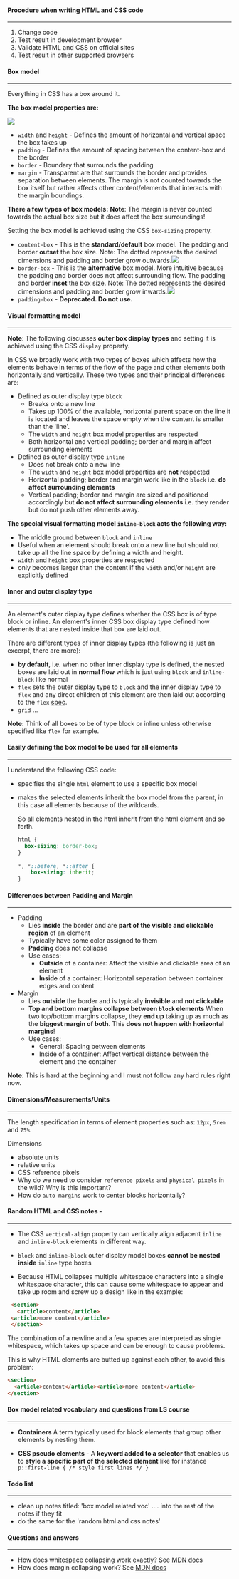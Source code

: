 #### Procedure when writing HTML and CSS code

---

1. Change code
2. Test result in development browser
3. Validate HTML and CSS on official sites
4. Test result in other supported browsers



#### Box model

---

Everything in CSS has a box around it.

**The box model properties are:**

![](res/chrome_box_model.png)

- `width` and `height`  - Defines the amount of horizontal and vertical space the box takes up
- `padding`  -  Defines the amount of spacing between the content-box and the border
- `border`  -  Boundary that surrounds the padding
- `margin`  -  Transparent are that surrounds the border and provides separation between elements.
  The margin is not counted towards the box itself but rather affects other content/elements that interacts with the margin boundings.

**There a few types of box models:**
**Note**: The margin is never counted towards the actual box size but it does affect the box surroundings!

Setting the box model is achieved using the CSS `box-sizing` property.

-  `content-box`  -  This is the **standard/default** box model.
                                 The padding and border **outset** the box size.
  Note: The dotted represents the desired dimensions and padding and border grow outwards.![](res/standard-box-model.png)
- `border-box`  -  This is the **alternative** box model.
                             More intuitive because the padding and border does not affect surrounding flow.
                             The padding and border **inset** the box size.
  Note: The dotted represents the desired dimensions and padding and border grow inwards.![](res/alternate-box-model.png)
- `padding-box`  -  **Deprecated. Do not use.**



#### Visual formatting model

---

**Note**: The following discusses **outer box display types** and setting it is achieved using the CSS
`display` property.

In CSS we broadly work with two types of boxes which affects how the elements behave in terms of the flow of the page and other elements both horizontally and vertically. These two types and their principal differences are:

- Defined as outer display  type `block`
  - Breaks onto a new line
  - Takes up 100% of the available, horizontal parent space on the line it is located and leaves the space empty when the content is smaller than the 'line'.
  - The `width` and `height` box model properties are respected
  - Both horizontal and vertical padding; border and margin affect surrounding elements
- Defined as outer display type `inline`
  - Does not break onto a new line
  - The `width` and `height` box model properties are **not** respected
  - Horizontal padding; border and  margin work like in the `block` i.e. **do affect surrounding elements**
  - Vertical padding; border and margin are sized and positioned accordingly but **do not affect surrounding elements** i.e. they render but do not push other elements away.



**The special visual formatting model `inline-block` acts the following way:**

- The middle ground between `block` and `inline`
- Useful when an element should break onto a new line but should not take up all the line space
  by defining a width and height.
- `width` and `height` box properties are respected
- only becomes larger than the content if the `width` and/or `height` are explicitly defined



#### Inner and outer display type

---

An element's outer display type defines whether the CSS box is of type block or inline. 
An element's inner CSS box display type defined how elements that are nested inside that box are laid out.

There are different types of inner display types (the following is just an excerpt, there are more):

- **by default**, i.e. when no other inner display type is defined, the nested boxes are laid out in **normal flow** which is just using `block` and `inline-block` like normal
- `flex` sets the outer display type to `block` and the inner display type to `flex` and any direct children of this element are then laid out according to the `flex` [spec](https://developer.mozilla.org/en-US/docs/Learn/CSS/CSS_layout/Flexbox).
- `grid` ...

**Note:** Think of all boxes to be of type block or inline unless otherwise specified like `flex` for example.



#### Easily defining the box model to be used for all elements

---

I understand the following CSS code:

- specifies the single `html` element to use a specific box model

- makes the selected elements inherit the box model from the parent, in this case all elements because of the wildcards.

  So all elements nested in the html inherit from the html element and so forth.

  ```css
  html {
    box-sizing: border-box;
  }
    
  *, *::before, *::after {
      box-sizing: inherit;
  }
  ```




#### Differences between Padding and Margin

---

- Padding
  - Lies **inside** the border and are **part of the visible and clickable region** of an element
  - Typically have some color assigned to them
  - **Padding** does not collapse
  - Use cases:
    - **Outside** of a container: Affect the visible and clickable area of an element
    - **Inside** of a container: Horizontal separation between container edges and content
- Margin
  - Lies **outside** the border and is typically **invisible** and **not clickable**
  - **Top and bottom margins collapse between `block` elements**
    When two top/bottom margins collapse, they **end up** taking up as much as the **biggest margin of both**. This **does not happen with horizontal margins**!
  - Use cases:
    - General: Spacing between elements
    - Inside of a container: Affect vertical distance between the element and the container

**Note**: This is hard at the beginning and I must not follow any hard rules right now.



#### Dimensions/Measurements/Units

---

The length specification in terms of element properties such as: `12px`, `5rem` and `75%`.



Dimensions

- absolute units
- relative units
- CSS reference pixels
- Why do we need to consider `reference pixels` and `physical pixels` in the wild?
  Why is this important?
- How do `auto margins` work to center blocks horizontally?



#### Random HTML and CSS notes - 

---

- The CSS `vertical-align` property can vertically align adjacent `inline` and `inline-block` elements in different way.
  
- `block` and `inline-block` outer display model boxes **cannot be nested inside** `inline` type boxes
  
- Because HTML collapses multiple whitespace characters into a single whitespace character, this can cause some whitespace to appear and take up room and screw up a design like in the example:
  
 ```html
  <section>
    <article>content</article>
  <article>more content</article>
  </section>
 ```

  The combination of a newline and a few spaces are interpreted as single whitespace, which takes up space and can be enough to cause problems.

  This is why HTML elements are butted up against each other, to avoid this problem:

  ```html
  <section>
    <article>content</article><article>more content</article>
  </section>
  ```



#### Box model related vocabulary and questions from LS course

---


- **Containers**
  A term typically used for block elements that group other elements by nesting them.

- **CSS pseudo elements**  -  A **keyword added to a selector** that enables us to **style a specific part of the selected element** like for instance `p::first-line { /* style first lines */ }`



#### Todo list

---

- clean up notes titled: 'box model related voc' .... into the rest of the notes if they fit
- do the same for the 'random html and css notes'



#### Questions and answers

---

- How does whitespace collapsing work exactly? See [MDN docs](https://developer.mozilla.org/en-US/docs/Web/API/Document_Object_Model/Whitespace)
- How does margin collapsing work? See [MDN docs](https://developer.mozilla.org/en-US/docs/Learn/CSS/Building_blocks/The_box_model)